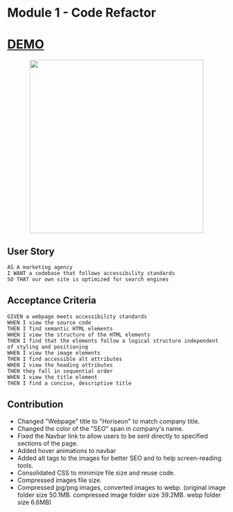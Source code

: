 # Module 1 - Code Refactor

# [DEMO](https://somdobomk.github.io/Module1-Challenge/)

<div align="center">
    <img src="./assets/screenshot.png" width="400px"> 
</div>

## User Story

```
AS A marketing agency
I WANT a codebase that follows accessibility standards
SO THAT our own site is optimized for search engines
```

## Acceptance Criteria

```
GIVEN a webpage meets accessibility standards
WHEN I view the source code
THEN I find semantic HTML elements
WHEN I view the structure of the HTML elements
THEN I find that the elements follow a logical structure independent of styling and positioning
WHEN I view the image elements
THEN I find accessible alt attributes
WHEN I view the heading attributes
THEN they fall in sequential order
WHEN I view the title element
THEN I find a concise, descriptive title
```

## Contribution

- Changed "Webpage" title to "Horiseon" to match company title.
- Changed the color of the "SEO" span in company's name.
- Fixed the Navbar link to allow users to be sent directly to specified sections of the page.
- Added hover animations to navbar
- Added alt tags to the images for better SEO and to help screen-reading tools.
- Consolidated CSS to minimize file size and reuse code.
- Compressed images file size.
- Compressed jpg/png images, converted images to webp. (original image folder size 50.1MB. compressed image folder size 39.2MB. webp folder size 6.6MB)
